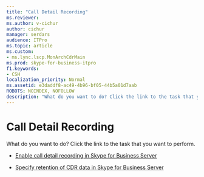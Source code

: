 ```yaml
---
title: "Call Detail Recording"
ms.reviewer: 
ms.author: v-cichur
author: cichur
manager: serdars
audience: ITPro
ms.topic: article
ms.custom:
- ms.lync.lscp.MonArchCdrMain
ms.prod: skype-for-business-itpro
f1.keywords:
- CSH
localization_priority: Normal
ms.assetid: e3daddf8-ac49-4b96-bf05-44b5a01d7aab
ROBOTS: NOINDEX, NOFOLLOW
description: "What do you want to do? Click the link to the task that you want to perform."
---
```


# Call Detail Recording
 
What do you want to do? Click the link to the task that you want to perform.
  
- [Enable call detail recording in Skype for Business Server](../../../manage/health-and-monitoring/enable-cdr.md)
    
- [Specify retention of CDR data in Skype for Business Server](../../../manage/health-and-monitoring/specify-retention-of-data.md)
    
 

